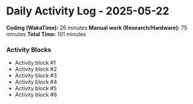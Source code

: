 # Daily Activity Log - 2025-05-22

**Coding (WakaTime):** 26 minutes
**Manual work (Research/Hardware):** 75 minutes
**Total Time:** 101 minutes

### Activity Blocks
- Activity block #1
- Activity block #2
- Activity block #3
- Activity block #4
- Activity block #5
- Activity block #6
